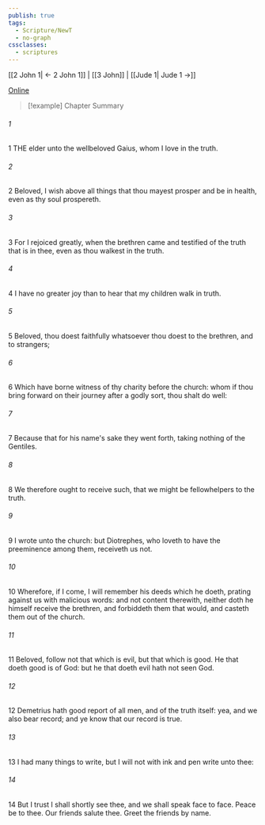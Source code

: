```yaml
---
publish: true
tags:
  - Scripture/NewT
  - no-graph
cssclasses:
  - scriptures
---
```

[[2 John 1| ← 2 John 1]] | [[3 John]] | [[Jude 1| Jude 1 →]]

[Online](https://churchofjesuschrist.org/study/scriptures/nt/3-jn/1?lang=eng)

>[!example] Chapter Summary
>
###### 1
1 THE elder unto the wellbeloved Gaius, whom I love in the truth.
###### 2
2 Beloved, I wish above all things that thou mayest prosper and be in health, even as thy soul prospereth.
###### 3
3 For I rejoiced greatly, when the brethren came and testified of the truth that is in thee, even as thou walkest in the truth.
###### 4
4 I have no greater joy than to hear that my children walk in truth.
###### 5
5 Beloved, thou doest faithfully whatsoever thou doest to the brethren, and to strangers;
###### 6
6 Which have borne witness of thy charity before the church: whom if thou bring forward on their journey after a godly sort, thou shalt do well:
###### 7
7 Because that for his name's sake they went forth, taking nothing of the Gentiles.
###### 8
8 We therefore ought to receive such, that we might be fellowhelpers to the truth.
###### 9
9 I wrote unto the church: but Diotrephes, who loveth to have the preeminence among them, receiveth us not.
###### 10
10 Wherefore, if I come, I will remember his deeds which he doeth, prating against us with malicious words: and not content therewith, neither doth he himself receive the brethren, and forbiddeth them that would, and casteth them out of the church.
###### 11
11 Beloved, follow not that which is evil, but that which is good. He that doeth good is of God: but he that doeth evil hath not seen God.
###### 12
12 Demetrius hath good report of all men, and of the truth itself: yea, and we also bear record; and ye know that our record is true.
###### 13
13 I had many things to write, but I will not with ink and pen write unto thee:
###### 14
14 But I trust I shall shortly see thee, and we shall speak face to face. Peace be to thee. Our friends salute thee. Greet the friends by name.




